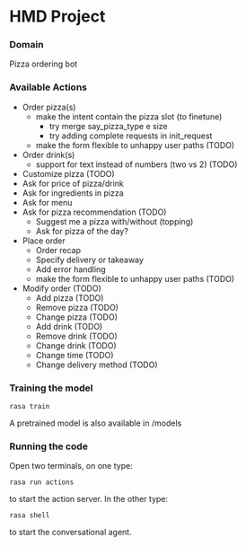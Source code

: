 # HMD Project

### Domain
Pizza ordering bot

### Available Actions
- Order pizza(s)
  - make the intent contain the pizza slot (to finetune)
    - try merge say_pizza_type e size
    - try adding complete requests in init_request
  - make the form flexible to unhappy user paths (TODO)
- Order drink(s) 
  - support for text instead of numbers (two vs 2) (TODO)
- Customize pizza (TODO)
- Ask for price of pizza/drink
- Ask for ingredients in pizza
- Ask for menu
- Ask for pizza recommendation (TODO)
  - Suggest me a pizza with/without (topping)
  - Ask for pizza of the day?
- Place order
  - Order recap
  - Specify delivery or takeaway
  - Add error handling
  - make the form flexible to unhappy user paths (TODO)
- Modify order (TODO)
  - Add pizza (TODO)
  - Remove pizza (TODO)
  - Change pizza (TODO)
  - Add drink (TODO)
  - Remove drink (TODO)
  - Change drink (TODO)
  - Change time (TODO)
  - Change delivery method (TODO)

### Training the model

```
rasa train
```

A pretrained model is also available in /models

### Running the code

Open two terminals, on one type:

```
rasa run actions
```
to start the action server. In the other type:
```
rasa shell
```
to start the conversational agent.